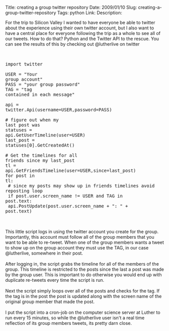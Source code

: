 Title: creating a group twitter repository
Date: 2009/01/10
Slug: creating-a-group-twitter-repository
Tags: python
Link: 
Description: 


For the trip to Silicon Valley I wanted to have everyone be able to twitter about the experience using their own twitter account, but I also want to have a central place for everyone following the trip as a whole to see all of our tweets.  How to do that?  Python and the Twitter API to the rescue.  You can see the results of this by checking out @lutherlive on twitter<br /><br /><pre><br />import twitter<br /><br />USER = "Your group account"<br />PASS = "your group password"<br />TAG = "tag contained in each message"<br /><br />api = twitter.Api(username=USER,password=PASS)<br /><br /># figure out when my last post was<br />statuses = api.GetUserTimeline(user=USER)<br />last_post = statuses[0].GetCreatedAt()<br /><br /># Get the timelines for all friends since my last_post<br />tl = api.GetFriendsTimeline(user=USER,since=last_post)<br />for post in tl:<br />    # since my posts may show up in friends timelines avoid reposting loop<br />    if post.user.screen_name != USER and TAG in post.text:<br />        api.PostUpdate(post.user.screen_name + ": " + post.text)<br /></pre><br /><br />This little script logs in using the twitter account you create for the group.  Importantly, this account must follow all of the group members that you want to be able to re-tweet.  When one of the group members wants a tweet to show up on the group account they must use the TAG, in our case @lutherlive, somewhere in their post.<br /><br />After logging in, the script grabs the timeline for all of the members of the group.  This timeline is restricted to the posts since the last a post was made by the group user.  This is important to do otherwise you would end up with duplicate re-tweets every time the script is run.<br /><br />Next the script simply loops over all of the posts and checks for the tag.  If the tag is in the post the post is updated along with the screen name of the original group member that made the post.<br /><br />I put the script into a cron-job on the computer science server at Luther to run every 15 minutes, so while the @lutherlive user isn't a real time reflection of its group members tweets, its pretty darn close.<br /><div class="blogger-post-footer"><img width='1' height='1' src='https://blogger.googleusercontent.com/tracker/2759017781463016019-6575147596563953147?l=blog.bonelakesoftware.com' alt='' /></div>
